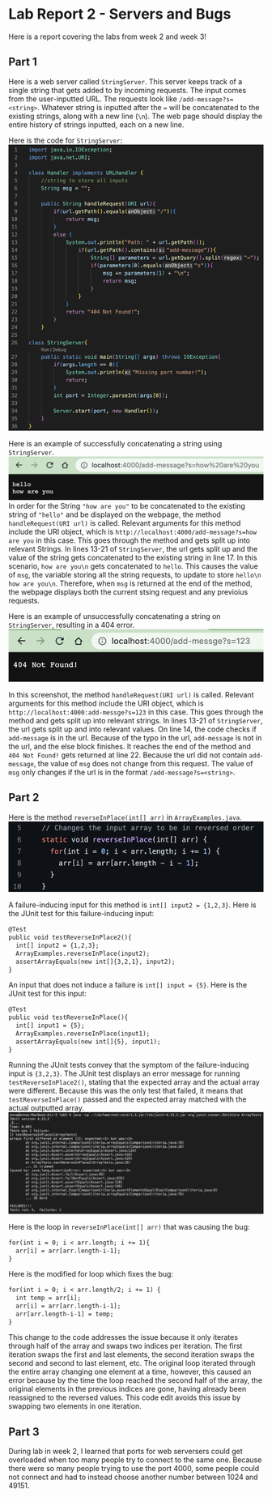 # Lab Report 2 - Servers and Bugs
Here is a report covering the labs from week 2 and week 3!

## Part 1
Here is a web server called `StringServer`. This server keeps track of a single string that gets added to by incoming requests. The input comes from the user-inputted URL. 
The requests look like `/add-message?s=<string>`. Whatever string is inputted after the `=` will be concatenated to the existing strings, along with a new line (`\n`). The web page should display the entire history of strings inputted, each on a new line.

Here is the code for `StringServer`:
![image](StringServer.png)

Here is an example of successfully concatenating a string using `StringServer`.
![image](cat-string.png)
In order for the String `"how are you"` to be concatenated to the existing string of `"hello"` and be displayed on the webpage, the method `handleRequest(URI url)` is called. Relevant arguments for this method include the URI object, which is `http://localhost:4000/add-message?s=how are you` in this case. This goes through the method and gets split up into relevant Strings. In lines 13-21 of `StringServer`, the url gets split up and the value of the string gets concatenated to the existing string in line 17. In this scenario, `how are you\n` gets concatenated to `hello`. This causes the value of `msg`, the variable storing all the string requests, to update to store `hello\n how are you\n`. Therefore, when `msg` is returned at the end of the method, the webpage displays both the current stsing request and any previoius requests.

Here is an example of unsuccessfully concatenating a string on `StringServer`, resulting in a 404 error.
![Image](404-not-found.png)

In this screenshot, the method `handleRequest(URI url)` is called. Relevant arguments for this method include the URI object, which is `http://localhost:4000:add-messge?s=123` in this case. This goes through the method and gets split up into relevant strings. In lines 13-21 of `StringServer`, the url gets split up and into relevant values. On line 14, the code checks if `add-message` is in the url. Because of the typo in the url, `add-message` is not in the url, and the else block finishes. It reaches the end of the method and `404 Not Found!` gets returned at line 22. Because the url did not contain `add-message`, the value of `msg` does not change from this request. The value of `msg` only changes if the url is in the format `/add-message?s=<string>`.

## Part 2
Here is the method `reverseInPlace(int[] arr)` in `ArrayExamples.java`.
![Image](buggy-reverse-in-place.png)

A failure-inducing input for this method is `int[] input2 = {1,2,3}`.
Here is the JUnit test for this failure-inducing input:
```
@Test
public void testReverseInPlace2(){
  int[] input2 = {1,2,3};
  ArrayExamples.reverseInPlace(input2);
  assertArrayEquals(new int[]{3,2,1}, input2);
}
```

An input that does not induce a failure is `int[] input = {5}`. 
Here is the JUnit test for this input:
```
@Test
public void testReverseInPlace(){
  int[] input1 = {5};
  ArrayExamples.reverseInPlace(input1);
  assertArrayEquals(new int[]{5}, input1);
}
```

Running the JUnit tests convey that the symptom of the failure-inducing input is `{3,2,3}`. The JUnit test displays an error message for running `testReverseInPlace2()`, stating that the expected array and the actual array were different. Because this was the only test that failed, it means that `testReverseInPlace()` passed and the expected array matched with the actual outputted array.
![Image](reverse-array-failed-test.png)

Here is the loop in `reverseInPlace(int[] arr)` that was causing the bug:
```
for(int i = 0; i < arr.length; i += 1){
  arr[i] = arr[arr.length-i-1];
}
```

Here is the modified for loop which fixes the bug:
```
for(int i = 0; i < arr.length/2; i += 1) {
  int temp = arr[i];
  arr[i] = arr[arr.length-i-1];
  arr[arr.length-i-1] = temp;
}
```

This change to the code addresses the issue because it only iterates through half of the array and swaps two indices per iteration. The first iteration swaps the first and last elements, the second iteration swaps the second and second to last element, etc. The original loop iterated through the entire array changing one element at a time, however, this caused an error because by the time the loop reached the second half of the array, the original elements in the previous indices are gone, having already been reassigned to the reversed values. This code edit avoids this issue by swapping two elements in one iteration.

## Part 3
During lab in week 2, I learned that ports for web serversers could get overloaded when too many people try to connect to the same one. Because there were so many people trying to use the port 4000, some people could not connect and had to instead choose another number between 1024 and 49151.
